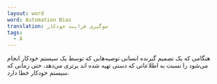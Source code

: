 ```yaml
---
layout: word
word: Automation Bias
translation: سوگیری فرایند خودکار
tags:
  - A
---
```

هنگامی که یک تصمیم گیرنده انسانی توصیه‌هایی که توسط یک سیستم خودکار انجام می‌شود را نسبت به اطلاعاتی که دستی تهیه شده اند برتری می‌دهد، حتی زمانی که سیستم خودکار خطا دارد.